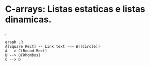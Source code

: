 # C-arrays: Listas estaticas e listas dinamicas.
.
```mermaid
graph LR
A[Square Rect] -- Link text --> B((Circle))
A --> C(Round Rect)
B --> D{Rhombus}
C --> D
